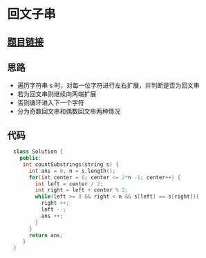 # 回文子串
## [题目链接](https://leetcode-cn.com/problems/palindromic-substrings/)
## 思路
- 遍历字符串 s 时，对每一位字符进行左右扩展，并判断是否为回文串
- 若为回文串则继续向两端扩展
- 否则循环进入下一个字符
- 分为奇数回文串和偶数回文串两种情况

## 代码
```c++
  class Solution {
    public:
     int countSubstrings(string s) {
       int ans = 0, n = s.length();
       for(int center = 0; center <= 2*n -1; center++) {
         int left = center / 2;
         int right = left + center % 2;
         while(left >= 0 && right < n && s[left] == s[right]){
           right ++;
           left --;
           ans ++;
         }
       }
       return ans;
     }
  }
```